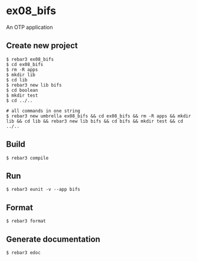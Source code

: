 ex08_bifs
=====

An OTP application

Create new project
----	
	$ rebar3 ex08_bifs
	$ cd ex08_bifs
	$ rm -R apps
	$ mkdir lib
	$ cd lib
	$ rebar3 new lib bifs
	$ cd boolean
	$ mkdir test
	$ cd ../..
	
	# all commands in one string
	$ rebar3 new umbrella ex08_bifs && cd ex08_bifs && rm -R apps && mkdir lib && cd lib && rebar3 new lib bifs && cd bifs && mkdir test && cd ../.. 


Build
-----
	$ rebar3 compile

Run
-----
	$ rebar3 eunit -v --app bifs
	
Format
-----
	$ rebar3 format

Generate documentation
-----
	$ rebar3 edoc
